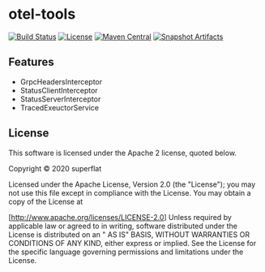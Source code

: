 # otel-tools
[![Build Status](https://github.com/super-flat/scala-otel-tools/actions/workflows/publish.yml/badge.svg)](https://github.com/super-flat/scala-otel-tools/actions/workflows/publish.yml)
[![License](https://img.shields.io/badge/License-Apache%202.0-blue.svg)](https://opensource.org/licenses/Apache-2.0)
[![Maven Central](https://maven-badges.herokuapp.com/maven-central/io.superflat/otel-tools_2.13/badge.svg)]((https://maven-badges.herokuapp.com/maven-central/io.superflat/otel-tools_2.13))
[![Snapshot Artifacts][Badge-SonatypeSnapshots]][Link-SonatypeSnapshots]

## Features

- GrpcHeadersInterceptor
- StatusClientInterceptor
- StatusServerInterceptor
- TracedExeuctorService

## License

This software is licensed under the Apache 2 license, quoted below.

Copyright © 2020 superflat

Licensed under the Apache License, Version 2.0 (the "License"); you may not use this file except in compliance with the
License. You may obtain a copy of the License at

[http://www.apache.org/licenses/LICENSE-2.0]
Unless required by applicable law or agreed to in writing, software distributed under the License is distributed on an "
AS IS" BASIS, WITHOUT WARRANTIES OR CONDITIONS OF ANY KIND, either express or implied. See the License for the specific
language governing permissions and limitations under the License.

[Link-SonatypeSnapshots]: https://oss.sonatype.org/content/repositories/snapshots/io/superflat/otel-tools_2.13/ "Sonatype Snapshots"

[Badge-SonatypeSnapshots]: https://img.shields.io/nexus/s/https/oss.sonatype.org/io.superflat/otel-tools_2.13.svg "Sonatype Snapshots"
